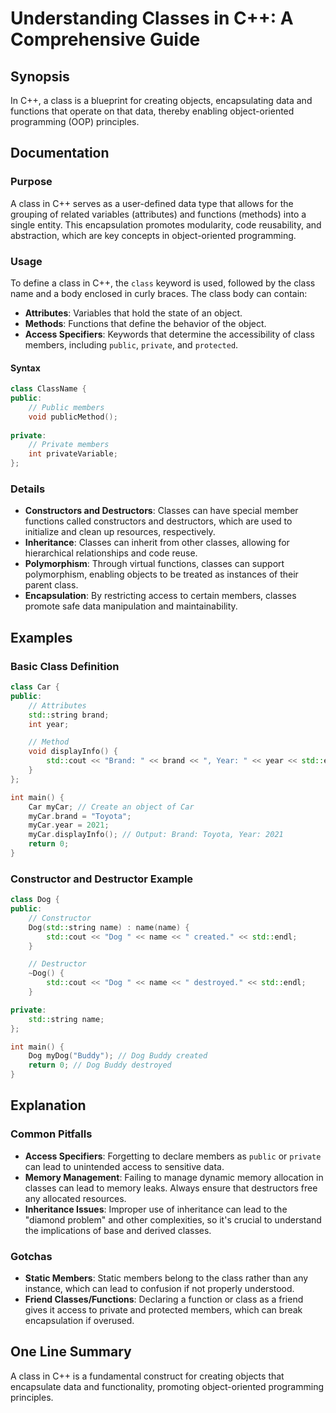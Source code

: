 <!--
Meta Description: # Understanding Classes in C++: A Comprehensive Guide ## Synopsis In C++, a class is a blueprint for creating objects, encapsulating data and function...
Meta Keywords: class, classes, can, std, members
-->

# Understanding Classes in C++: A Comprehensive Guide

## Synopsis
In C++, a class is a blueprint for creating objects, encapsulating data and functions that operate on that data, thereby enabling object-oriented programming (OOP) principles.

## Documentation
### Purpose
A class in C++ serves as a user-defined data type that allows for the grouping of related variables (attributes) and functions (methods) into a single entity. This encapsulation promotes modularity, code reusability, and abstraction, which are key concepts in object-oriented programming.

### Usage
To define a class in C++, the `class` keyword is used, followed by the class name and a body enclosed in curly braces. The class body can contain:

- **Attributes**: Variables that hold the state of an object.
- **Methods**: Functions that define the behavior of the object.
- **Access Specifiers**: Keywords that determine the accessibility of class members, including `public`, `private`, and `protected`.

#### Syntax
```cpp
class ClassName {
public:
    // Public members
    void publicMethod();
    
private:
    // Private members
    int privateVariable;
};
```

### Details
- **Constructors and Destructors**: Classes can have special member functions called constructors and destructors, which are used to initialize and clean up resources, respectively.
- **Inheritance**: Classes can inherit from other classes, allowing for hierarchical relationships and code reuse.
- **Polymorphism**: Through virtual functions, classes can support polymorphism, enabling objects to be treated as instances of their parent class.
- **Encapsulation**: By restricting access to certain members, classes promote safe data manipulation and maintainability.

## Examples
### Basic Class Definition
```cpp
class Car {
public:
    // Attributes
    std::string brand;
    int year;

    // Method
    void displayInfo() {
        std::cout << "Brand: " << brand << ", Year: " << year << std::endl;
    }
};

int main() {
    Car myCar; // Create an object of Car
    myCar.brand = "Toyota";
    myCar.year = 2021;
    myCar.displayInfo(); // Output: Brand: Toyota, Year: 2021
    return 0;
}
```

### Constructor and Destructor Example
```cpp
class Dog {
public:
    // Constructor
    Dog(std::string name) : name(name) {
        std::cout << "Dog " << name << " created." << std::endl;
    }

    // Destructor
    ~Dog() {
        std::cout << "Dog " << name << " destroyed." << std::endl;
    }

private:
    std::string name;
};

int main() {
    Dog myDog("Buddy"); // Dog Buddy created
    return 0; // Dog Buddy destroyed
}
```

## Explanation
### Common Pitfalls
- **Access Specifiers**: Forgetting to declare members as `public` or `private` can lead to unintended access to sensitive data.
- **Memory Management**: Failing to manage dynamic memory allocation in classes can lead to memory leaks. Always ensure that destructors free any allocated resources.
- **Inheritance Issues**: Improper use of inheritance can lead to the "diamond problem" and other complexities, so it's crucial to understand the implications of base and derived classes.

### Gotchas
- **Static Members**: Static members belong to the class rather than any instance, which can lead to confusion if not properly understood.
- **Friend Classes/Functions**: Declaring a function or class as a friend gives it access to private and protected members, which can break encapsulation if overused.

## One Line Summary
A class in C++ is a fundamental construct for creating objects that encapsulate data and functionality, promoting object-oriented programming principles.
